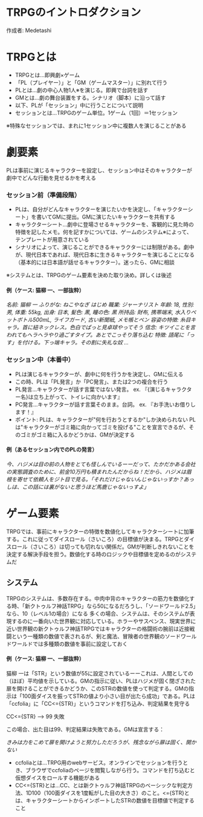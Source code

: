 # TRPGのイントロダクション

作成者: Medetashi
# TRPGとは
* TRPGとは...即興劇×ゲーム
* 「PL（プレイヤー）」と「GM（ゲームマスター）」に別れて行う
* PLとは...劇の中心人物1人※を演じる。即興で台詞を話す
* GMとは...劇の舞台装置をする。シナリオ（脚本）に沿って話す
* 以下、PLが「セッション」中に行うことについて説明
* セッションとは...TRPGのゲーム単位。1ゲーム（1回）＝1セッション

※特殊なセッションでは、まれに1セッション中に複数人を演じることがある

# 劇要素

PLは事前に演じるキャラクターを設定し、セッション中はそのキャラクターが劇中でどんな行動を見せるかを考える

### セッション前（準備段階）
* PLは、自分がどんなキャラクターを演じたいかを決定し、「キャラクターシート」を書いてGMに提出。GMに演じたいキャラクターを共有する
* キャラクターシート...劇中に登場させるキャラクターを、客観的に見た時の特徴を記したメモ。何を記すかについては、ゲームのシステム※によって、テンプレートが用意されている
* シナリオによって、演じることができるキャラクターには制限がある。劇中が、現代日本であれば、現代日本に生きるキャラクターを演じることになる（基本的には日本語が話せるキャラクター）。迷ったら、GMに相談

※システムとは、TRPGのゲーム要素を決めた取り決め。詳しくは後述

#### 例（ケース: 猫柳 一、一部抜粋）
*名前: 猫柳 一*
*ふりがな: ねこやなぎ はじめ*
*職業: ジャーナリスト*
*年齢: 18, 性別: 男, 体重: 55kg, 出身: 日本, 髪色: 黒, 瞳の色: 黒*
*所持品: 財布, 携帯端末, 水入りペットボトル500mL, ライフガード, 古い新聞紙, メモ帳とペン*
*容姿の特徴: 糸目キャラ。首に紐ネックレス。色白でぱっと見卓球やってそう*
*信念: キツイことを言われてもヘラヘラやり過ごすタイプ。あとでこっそり落ち込む*
*特徴: 語尾に「っす」を付ける。下っ端キャラ。その割に失礼な奴*
*...*

### セッション中（本番中）
* PLは演じるキャラクターが、劇中に何を行うかを決定し、GMに伝える
* この時、PLは「PL発言」か「PC発言」、または2つの複合を行う
* PL発言...キャラクターが話す言葉ではない発言。
  ex. 『{演じるキャラクター名}は立ち上がって、トイレに向かいます』
* PC発言...キャラクターが話す言葉そのまま。台詞。
  ex. 『お手洗いお借りします！』
* ポイント: PLは、キャラクターが"何を行おうとするか"しか決められない
  PLは"キャラクターがゴミ箱に向かってゴミを投げる"ことを宣言できるが、そのゴミがゴミ箱に入るかどうかは、GMが決定する

#### 例（あるセッション内でのPLの発言）

*今、ハジメは目の前の人物をとても怪しんでいるーーだって、たかだかある会社の実態調査のために、前金10万円も積まれたんだからね！だから、ハジメは眉根を寄せて依頼人をジト目で見る。「それだけじゃないんじゃないっすか？あっしは、この話には裏がないと思うほど馬鹿じゃないっすよ」*

# ゲーム要素

TRPGでは、事前にキャラクターの特徴を数値化してキャラクターシートに加筆する。これに従ってダイスロール（さいころ）の目標値が決まる。TRPGとダイスロール（さいころ）は切っても切れない関係だ。GMが判断しきれないことを決定する解決手段を担う。数値化する時のロジックや目標値を定めるのがシステムだ

## システム

TRPGのシステムは、多数存在する。中肉中背のキャラクターの筋力を数値化する時、「新クトゥルフ神話TRPG」なら50になるだろうし、「ソードワールド2.5」なら、10（レベル1の場合）になる
多くの場合、システムは、そのシステムが表現するのに一番向いた世界観に対応している。ホラーやサスペンス、現実世界に近い世界観の新クトゥルフ神話TRPGではキャラクターの格闘術の腕前は近接戦闘という一種類の数値で表されるが、剣と魔法、冒険者の世界観のソードワールドワールドでは多種類の数値を事前に設定しておく

#### 例（ケース: 猫柳 一、一部抜粋）

猫柳 一は「STR」という数値が55に設定されているーーこれは、人間としての（ほぼ）平均値を示している。GMの指示に従い、PLはハジメが固く閉ざされた扉を開けることができるかどうか、このSTRの数値を使って判定する。GMの指示は「100面ダイスを振ってSTRの値より小さい目が出たら成功」である。PLは「ccfolia」に「CC<={STR}」というコマンドを打ち込み、判定結果を見守る

CC<={STR} --> 99 失敗

この場合、出た目は99、判定結果は失敗である。GMは宣言する：

*きみは力をこめて扉を開けようと努力しただろうが、残念ながら扉は固く、開かない*

* ccfoliaとは...TRPG用のwebサービス。オンラインでセッションを行うとき、ブラウザでccfoliaのページを閲覧しながら行う。コマンドを打ち込むと仮想ダイスをロールする機能がある
* CC<={STR}とは...CC、とは新クトゥルフ神話TRPGのベーシックな判定方法、1D100（100面ダイスを1度転がした目の大きさ）のこと。<={STR}とは、キャラクターシートからインポートしたSTRの数値を目標値で判定すること
